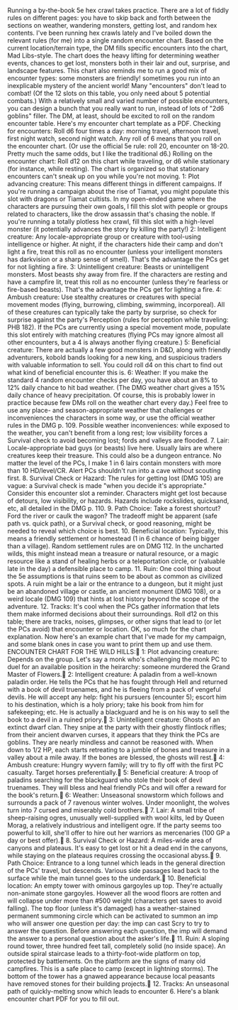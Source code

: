 Running a by-the-book 5e hex crawl takes practice. There are a lot of fiddly rules on different pages: you have to skip back and forth between the sections on weather, wandering monsters, getting lost, and random hex contents.
I've been running hex crawls lately and I've boiled down the relevant rules (for me) into a single random encounter chart. Based on the current location/terrain type, the DM fills specific encounters into the chart, Mad Libs-style. The chart does the heavy lifting for determining weather events, chances to get lost, monsters both in their lair and out, surprise, and landscape features.
This chart also reminds me to run a good mix of encounter types: some monsters are friendly! sometimes you run into an inexplicable mystery of the ancient world! Many "encounters" don't lead to combat! (Of the 12 slots on this table, you only need about 5 potential combats.) With a relatively small and varied number of possible encounters, you can design a bunch that you really want to run, instead of lots of "2d6 goblins" filler. The DM, at least, should be excited to roll on the random encounter table. Here's my encounter chart template as a PDF.
Checking for encounters: Roll d6 four times a day: morning travel, afternoon travel, first night watch, second night watch. Any roll of 6 means that you roll on the encounter chart. (Or use the official 5e rule: roll 20, encounter on 18-20. Pretty much the same odds, but I like the traditional d6.)
Rolling on the encounter chart: Roll d12 on this chart while traveling, or d6 while stationary (for instance, while resting). The chart is organized so that stationary encounters can't sneak up on you while you're not moving.
1: Plot advancing creature: This means different things in different campaigns. If you're running a campaign about the rise of Tiamat, you might populate this slot with dragons or Tiamat cultists. In my open-ended game where the characters are pursuing their own goals, I fill this slot with people or groups related to characters, like the drow assassin that's chasing the noble. If you're running a totally plotless hex crawl, fill this slot with a high-level monster (it potentially advances the story by killing the party!)
2: Intelligent creature: Any locale-appropriate group or creature with tool-using intelligence or higher. At night, if the characters hide their camp and don't light a fire, treat this roll as no encounter (unless your intelligent monsters has darkvision or a sharp sense of smell). That's the advantage the PCs get for not lighting a fire.
3: Unintelligent creature: Beasts or unintelligent monsters. Most beasts shy away from fire. If the characters are resting and have a campfire lit, treat this roll as no encounter (unless they're fearless or fire-based beasts). That's the advantage the PCs get for lighting a fire.
4: Ambush creature: Use stealthy creatures or creatures with special movement modes (flying, burrowing, climbing, swimming, incorporeal). All of these creatures can typically take the party by surprise, so check for surprise against the party's Perception (rules for perception while traveling: PHB 182). If the PCs are currently using a special movement mode, populate this slot entirely with matching creatures (flying PCs may ignore almost all other encounters, but a 4 is always another flying creature.)
5: Beneficial creature: There are actually a few good monsters in D&D, along with friendly adventurers, kobold bands looking for a new king, and suspicious traders with valuable information to sell. You could roll d4 on this chart to find out what kind of beneficial encounter this is.
6: Weather: If you make the standard 4 random encounter checks per day, you have about an 8% to 12% daily chance to hit bad weather. (The DMG weather chart gives a 15% daily chance of heavy precipitation. Of course, this is probably lower in practice because few DMs roll on the weather chart every day.) Feel free to use any place- and season-appropriate weather that challenges or inconveniences the characters in some way, or use the official weather rules in the DMG p. 109. Possible weather inconveniences: while exposed to the weather, you can't benefit from a long rest; low visibility forces a Survival check to avoid becoming lost; fords and valleys are flooded.
7. Lair: Locale-appropriate bad guys (or beasts) live here. Usually lairs are where creatures keep their treasure. This could also be a dungeon entrance. No matter the level of the PCs, I make 1 in 6 lairs contain monsters with more than 10 HD/level/CR. Alert PCs shouldn't run into a cave without scouting first.
8. Survival Check or Hazard: The rules for getting lost (DMG 105) are vague: a Survival check is made "when you decide it's appropriate." Consider this encounter slot a reminder. Characters might get lost because of detours, low visibility, or hazards. Hazards include rockslides, quicksand, etc, all detailed in the DMG p. 110. 
9. Path Choice: Take a forest shortcut? Ford the river or caulk the wagon? The tradeoff might be apparent (safe path vs. quick path), or a Survival check, or good reasoning, might be needed to reveal which choice is best.
10. Beneficial location: Typically, this means a friendly settlement or homestead (1 in 6 chance of being bigger than a village). Random settlement rules are on DMG 112. In the uncharted wilds, this might instead mean a treasure or natural resource, or a magic resource like a stand of healing herbs or a teleportation circle, or (valuable late in the day) a defensible place to camp.
11. Ruin: One cool thing about the 5e assumptions is that ruins seem to be about as common as civilized spots. A ruin might be a lair or the entrance to a dungeon, but it might just be an abandoned village or castle, an ancient monument (DMG 108), or a weird locale (DMG 109) that hints at lost history beyond the scope of the adventure.
12. Tracks: It's cool when the PCs gather information that lets them make informed decisions about their surroundings. Roll d12 on this table; there are tracks, noises, glimpses, or other signs that lead to (or let the PCs avoid) that encounter or location.
OK, so much for the chart explanation. Now here's an example chart that I've made for my campaign, and some blank ones in case you want to print them up and use them.
ENCOUNTER CHART FOR THE WILD HILLS: 1: Plot advancing creature: Depends on the group. Let's say a monk who's challenging the monk PC to duel for an available position in the heirarchy: someone murdered the Grand Master of Flowers. 2: Intelligent creature: A paladin from a well-known paladin order. He tells the PCs that he has fought through Hell and returned with a book of devil truenames, and he is fleeing from a pack of vengeful devils. He will accept any help: fight his pursuers (encounter 5); escort him to his destination, which is a holy priory; take his book from him for safekeeping; etc. He is actually a blackguard and he is on his way to sell the book to a devil in a ruined priory. 3: Unintelligent creature: Ghosts of an extinct dwarf clan. They snipe at the party with their ghostly flintlock rifles; from their ancient dwarven curses, it appears that they think the PCs are goblins. They are nearly mindless and cannot be reasoned with. When down to 1/2 HP, each starts retreating to a jumble of bones and treasure in a valley about a mile away. If the bones are blessed, the ghosts will rest. 4: Ambush creature: Hungry wyvern family; will try to fly off with the first PC casualty. Target horses preferentially. 5: Beneficial creature: A troop of paladins searching for the blackguard who stole their book of devil truenames. They will bless and heal friendly PCs and will offer a reward for the book's return. 6: Weather: Unseasonal snowstorm which follows and surrounds a pack of 7 ravenous winter wolves. Under moonlight, the wolves turn into 7 cursed and miserably cold brothers. 7. Lair: A small tribe of sheep-raising ogres, unusually well-supplied with wool kilts, led by Queen Morag, a relatively industrious and intelligent ogre. If the party seems too powerful to kill, she'll offer to hire out her warriors as mercenaries (100 GP a day or best offer). 8. Survival Check or Hazard: A miles-wide area of canyons and plateaus. It's easy to get lost or hit a dead end in the canyons, while staying on the plateaus requires crossing the occasional abyss. 9. Path Choice: Entrance to a long tunnel which leads in the general direction of the PCs' travel, but descends. Various side passages lead back to the surface while the main tunnel goes to the underdark. 10. Beneficial location: An empty tower with ominous gargoyles up top. They're actually non-animate stone gargoyles. However all the wood floors are rotten and will collapse under more than #500 weight (characters get saves to avoid falling). The top floor (unless it's damaged) has a weather-stained permanent summoning circle which can be activated to summon an imp who will answer one question per day: the imp can cast Scry to try to answer the question. Before answering each question, the imp will demand the answer to a personal question about the asker's life. 11. Ruin: A sloping round tower, three hundred feet tall, completely solid (no inside space). An outside spiral staircase leads to a thirty-foot-wide platform on top, protected by battlements. On the platform are the signs of many old campfires. This is a safe place to camp (except in lightning storms). The bottom of the tower has a gnawed appearance because local peasants have removed stones for their building projects. 12. Tracks: An unseasonal path of quickly-melting snow which leads to encounter 6.
Here's a blank encounter chart PDF for you to fill out.
